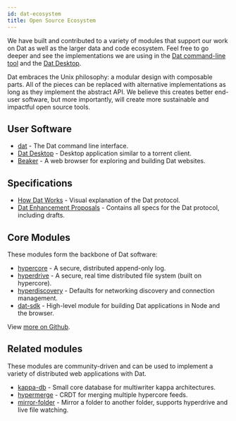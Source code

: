 ```yaml
---
id: dat-ecosystem
title: Open Source Ecosystem
---
```


We have built and contributed to a variety of modules that support our work on Dat as well as the larger data and code ecosystem. Feel free to go deeper and see the implementations we are using in the [Dat command-line tool](https://github.com/datproject/dat) and the [Dat Desktop](https://github.com/datproject/dat-desktop).

Dat embraces the Unix philosophy: a modular design with composable parts. All of the pieces can be replaced with alternative implementations as long as they implement the abstract API. We believe this creates better end-user software, but more importantly, will create more sustainable and impactful open source tools.

## User Software

* [dat](https://github.com/datproject/dat) - The Dat command line interface.
* [Dat Desktop](https://github.com/datproject/dat-desktop) - Desktop application similar to a torrent client.
* [Beaker](https://beakerbrowser.com) - A web browser for exploring and building Dat websites.

## Specifications

* [How Dat Works](https://datprotocol.github.io/how-dat-works/) - Visual explanation of the Dat protocol.
* [Dat Enhancement Proposals](https://github.com/datprotocol/DEPs) - Contains all specs for the Dat protocol, including drafts.

## Core Modules

These modules form the backbone of Dat software:

* [hypercore](https://github.com/mafintosh/hypercore) - A secure, distributed append-only log.
* [hyperdrive](https://github.com/mafintosh/hyperdrive) - A secure, real time distributed file system (built on hypercore).
* [hyperdiscovery](https://github.com/karissa/hyperdiscovery) - Defaults for networking discovery and connection management.
* [dat-sdk](https://github.com/datproject/sdk) - High-level module for building Dat applications in Node and the browser.

View [more on Github](https://github.com/search?utf8=%E2%9C%93&q=topic%3Adat&type=Repositories).

## Related modules

These modules are community-driven and can be used to implement a variety of distributed web applications with Dat.

* [kappa-db](https://github.com/kappa-db) - Small core database for multiwriter kappa architectures.
* [hypermerge](https://github.com/automerge/hypermerge#readme) - CRDT for merging multiple hypercore feeds.
* [mirror-folder](https://github.com/mafintosh/mirror-folder) - Mirror a folder to another folder, supports hyperdrive and live file watching.
